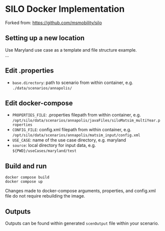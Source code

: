 # SILO Docker Implementation

Forked from: https://github.com/msmobility/silo

## Setting up a new location
Use Maryland use case as a template and file structure example. \
...

## Edit .properties
- `base.directory`: path to scenario from within container, e.g. `./data/scenarios/annapolis/`

## Edit docker-compose
- `PROPERTIES_FILE`: .properties filepath from within container, e.g. `/opt/silo/data/scenarios/annapolis/javaFiles/siloMatsim_multiYear.properties`
- `CONFIG_FILE`: config.xml filepath from within container, e.g. `/opt/silo/data/scenarios/annapolis/matsim_input/config.xml`
- `USE_CASE`: name of the use case directory, e.g. maryland
- `source`: local directory for input data, e.g. `${PWD}/useCases/maryland/test`

## Build and run
    docker compose build
    docker compose up

Changes made to docker-compose arguments, properties, and config.xml file do not require rebuilding the image.

## Outputs
Outputs can be found within generated `scenOutput` file within your scenario.